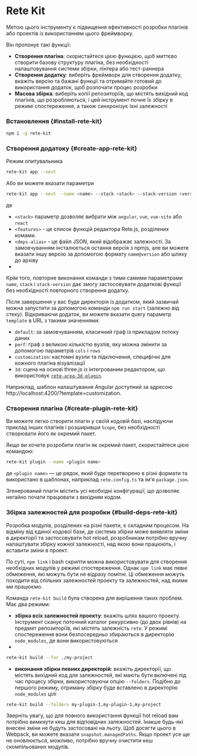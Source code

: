 # Rete Kit

Метою цього інструменту є підвищення ефективності розробки плагінів або проектів із використанням цього фреймворку.

Він пропонує такі функції:

- **Створення плагіна**: скористайтеся цією функцією, щоб миттєво створити базову структуру плагіна, без необхідності налаштовування системи збірки, лінтера або тест-раннера
- **Створення додатку**: виберіть фреймворк для створення додатку, вкажіть версію та бажані функції та отримайте готовий до використання додаток, щоб розпочати процес розробки
- **Масова збірка**: виберіть копії репозиторіїв, що містять вихідний код плагінів, що розробляються, і цей інструмент почне їх збірку в режимі спостереження, а також синхронізує їхні залежності

### Встановлення {#install-rete-kit}

```bash
npm i -g rete-kit
```

### Створення додатоку {#create-app-rete-kit}

Режим опитувальника

```bash
rete-kit app --next
```

Або ви можете вказати параметри

```bash
rete-kit app --next --name <name> --stack <stack> --stack-version <version> --features <features> --deps-alias <deps-alias>
```

де
- `<stack>` параметр дозволяє вибрати між `angular`, `vue`, `vue-vite` або `react`
- `<features>` - це список функцій редактора Rete.js, розділених комами.
- `<deps-alias>` - це файл JSON, який відображає залежності. За замовчуванням інсталюється остання версія з npmjs, але ви можете вказати іншу версію за допомогою формату `name@version` або шляху до архіву
-
Крім того, повторне виконання команди з тими самими параметрами `name`, `stack` і `stack-version` дає змогу застосовувати додаткові функції без необхідності повторного створення додатку.

Після завершення у вас буде директорія із додатком, який зазвичай можна запустити за допомогою команди `npm run start` (залежно від стеку). Відкриваючи додаток, ви можете вказати query параметр `template` в URL з такими значеннями:

- `default`: за замовчуванням, класичний граф із прикладом потоку даних
- `perf`: граф з великою кількістю вузлів, яку можна змінити за допомогою параметрів `cols` і `rows`
- `customization`: кастомні вузли та підключення, специфічні для кожного плагіна візуалізації
- `3d`: cцена на основі three.js із інтегрованим редактором, що використовує [`rete-area-3d-plugin`](/uk/docs/guides/3d).

Наприклад, шаблон налаштування Angular доступний за адресою http://localhost:4200/?template=customization.

### Створення плагіна {#create-plugin-rete-kit}

Ви можете легко створити плагін у своїй кодовій базі, наслідуючи приклад інших плагінів і розширивши `Scope`, без необхідності створювати його як окремий пакет.

Якщо ви хочете розробити плагін як окремий пакет, скористайтеся цією командою:

```bash
rete-kit plugin --name <plugin name>
```

де `<plugin name>` — це рядок, який буде перетворено в різні формати та використано в шаблонах, наприклад `rete.config.ts` та ім'я `package.json`.

Згенерований плагін містить усі необхідні конфігурації, що дозволяє негайно почати працювати з вихідним кодом.

### Збірка залежностей для розробки {#build-deps-rete-kit}

Розробка модулів, розділених на різні пакети, є складним процесом. На відміну від єдиної кодової бази, де система збірки може виявляти зміни в директорії та застосовувати hot reload, розробникам потрібно вручну налаштувати збірку кожної залежності, над якою вони працюють, і вставити зміни в проект.

По суті, `npm link` і bash скрипти можна використовувати для створення необхідних модулів у режимі спостереження. Однак `npm link` має певні обмеження, які можуть бути не відразу помітні. Ці обмеження можуть походити від спільних залежностей проекту та залежностей, над якими ми працюємо.

Команда `rete-kit build` була створена для вирішення таких проблем. Має два режими:

- **збірка всіх залежностей проекту**: вкажіть шлях вашого проекту. Інструмент сканує поточний каталог рекурсивно (до двох рівнів) на предмет репозиторіїв, які містять залежність `rete`. У режимі спостереження вони безпосередньо збираються в директорію `node_modules`, де вони використовуються
-
```bash
rete-kit build --for ./my-project
```

- **виконання збірки певних директорій**: вкажіть директорії, що містять вихідний код для залежностей, які мають бути включені під час процесу збірки, використовуючи опцію `--folders`. Подібно до першого режиму, отриману збірку буде вставлено в директорію `node_modules` цілі

```bash
rete-kit build --folders my-plugin-1,my-plugin-1,my-project
```

Зверніть увагу, що для повного використання функції hot reload вам потрібно вимкнути кеш для відповідних залежностей. Інакше будь-які внесені зміни не будуть застосовані на льоту. Щоб досягти цього в Webpack, ви можете вказати `snapshot.managedPaths`. Якщо проект усе ще не оновлюється, можливо, потрібно вручну очистити кеш скомпільованих модулів.

